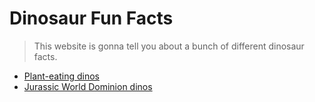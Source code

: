 # Dinosaur Fun Facts

> This website is gonna tell you about a bunch of different dinosaur facts.

* [Plant-eating dinos](plant-eating-dinos)
* [Jurassic World Dominion dinos](jurassic-world-dominion-dinos)
